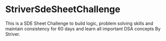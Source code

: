 # StriverSdeSheetChallenge

This is a SDE Sheet Challenge to build logic, problem solving skills and maintain consistency for 60 days and learn all important DSA concepts By Striver.
